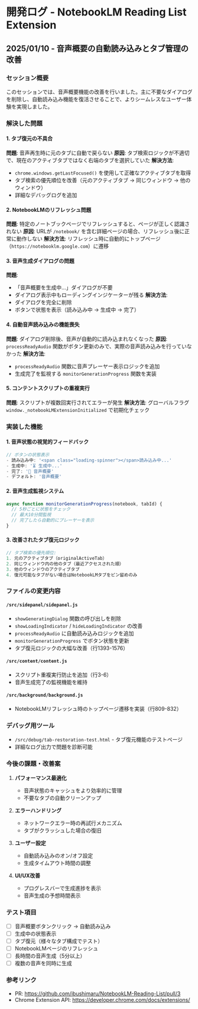 # 開発ログ - NotebookLM Reading List Extension

## 2025/01/10 - 音声概要の自動読み込みとタブ管理の改善

### セッション概要
このセッションでは、音声概要機能の改善を行いました。主に不要なダイアログを削除し、自動読み込み機能を復活させることで、よりシームレスなユーザー体験を実現しました。

### 解決した問題

#### 1. タブ復元の不具合
**問題**: 音声再生時に元のタブに自動で戻らない
**原因**: タブ検索ロジックが不適切で、現在のアクティブタブではなく右端のタブを選択していた
**解決方法**: 
- `chrome.windows.getLastFocused()` を使用して正確なアクティブタブを取得
- タブ検索の優先順位を改善（元のアクティブタブ → 同じウィンドウ → 他のウィンドウ）
- 詳細なデバッグログを追加

#### 2. NotebookLMのリフレッシュ問題
**問題**: 特定のノートブックページでリフレッシュすると、ページが正しく認識されない
**原因**: URLが `/notebook/` を含む詳細ページの場合、リフレッシュ後に正常に動作しない
**解決方法**: リフレッシュ時に自動的にトップページ（`https://notebooklm.google.com`）に遷移

#### 3. 音声生成ダイアログの問題
**問題**: 
- 「音声概要を生成中...」ダイアログが不要
- ダイアログ表示中もローディングインジケーターが残る
**解決方法**: 
- ダイアログを完全に削除
- ボタンで状態を表示（読み込み中 → 生成中 → 完了）

#### 4. 自動音声読み込みの機能喪失
**問題**: ダイアログ削除後、音声が自動的に読み込まれなくなった
**原因**: `processReadyAudio` 関数がボタン更新のみで、実際の音声読み込みを行っていなかった
**解決方法**: 
- `processReadyAudio` 関数に音声プレーヤー表示ロジックを追加
- 生成完了を監視する `monitorGenerationProgress` 関数を実装

#### 5. コンテントスクリプトの重複実行
**問題**: スクリプトが複数回実行されてエラーが発生
**解決方法**: グローバルフラグ `window._notebookLMExtensionInitialized` で初期化チェック

### 実装した機能

#### 1. 音声状態の視覚的フィードバック
```javascript
// ボタンの状態表示
- 読み込み中: '<span class="loading-spinner"></span>読み込み中...'
- 生成中: '⏳ 生成中...'  
- 完了: '🎵 音声概要'
- デフォルト: '音声概要'
```

#### 2. 音声生成監視システム
```javascript
async function monitorGenerationProgress(notebook, tabId) {
  // 5秒ごとに状態をチェック
  // 最大10分間監視
  // 完了したら自動的にプレーヤーを表示
}
```

#### 3. 改善されたタブ復元ロジック
```javascript
// タブ検索の優先順位:
1. 元のアクティブタブ（originalActiveTab）
2. 同じウィンドウ内の他のタブ（最近アクセスされた順）
3. 他のウィンドウのアクティブタブ
4. 復元可能なタブがない場合はNotebookLMタブをピン留めのみ
```

### ファイルの変更内容

#### `/src/sidepanel/sidepanel.js`
- `showGeneratingDialog` 関数の呼び出しを削除
- `showLoadingIndicator` / `hideLoadingIndicator` の改善
- `processReadyAudio` に自動読み込みロジックを追加
- `monitorGenerationProgress` でボタン状態を更新
- タブ復元ロジックの大幅な改善（行1393-1576）

#### `/src/content/content.js`
- スクリプト重複実行防止を追加（行3-6）
- 音声生成完了の監視機能を維持

#### `/src/background/background.js`
- NotebookLMリフレッシュ時のトップページ遷移を実装（行809-832）

### デバッグ用ツール
- `/src/debug/tab-restoration-test.html` - タブ復元機能のテストページ
- 詳細なログ出力で問題を診断可能

### 今後の課題・改善案

1. **パフォーマンス最適化**
   - 音声状態のキャッシュをより効率的に管理
   - 不要なタブの自動クリーンアップ

2. **エラーハンドリング**
   - ネットワークエラー時の再試行メカニズム
   - タブがクラッシュした場合の復旧

3. **ユーザー設定**
   - 自動読み込みのオン/オフ設定
   - 生成タイムアウト時間の調整

4. **UI/UX改善**
   - プログレスバーで生成進捗を表示
   - 音声生成の予想時間表示

### テスト項目
- [ ] 音声概要ボタンクリック → 自動読み込み
- [ ] 生成中の状態表示
- [ ] タブ復元（様々なタブ構成でテスト）
- [ ] NotebookLMページのリフレッシュ
- [ ] 長時間の音声生成（5分以上）
- [ ] 複数の音声を同時に生成

### 参考リンク
- PR: https://github.com/ibushimaru/NotebookLM-Reading-List/pull/3
- Chrome Extension API: https://developer.chrome.com/docs/extensions/